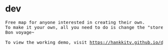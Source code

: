# dev
<pre>Free map for anyone interested in creating their own.
To make it your own, all you need to do is change the "store.csv" file.
Bon voyage~

To view the working demo, visit <a href="https://hankkitv.github.io/dev/">https://hankkitv.github.io/dev/</a>
